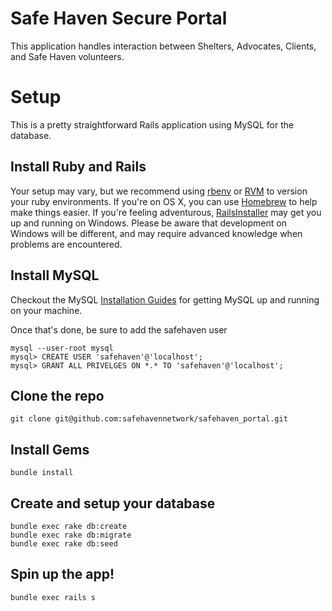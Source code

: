 # Safe Haven Secure Portal

This application handles interaction between Shelters, Advocates, Clients, and Safe Haven volunteers.

# Setup

This is a pretty straightforward Rails application using MySQL for the database.

## Install Ruby and Rails

Your setup may vary, but we recommend using [rbenv](https://github.com/sstephenson/rbenv) or [RVM](https://rvm.io/) to version your ruby environments.  If you're on OS X, you can use [Homebrew](http://brew.sh/) to help make things easier.  If you're feeling adventurous, [RailsInstaller](http://railsinstaller.org/en) may get you up and running on Windows.  Please be aware that development on Windows will be different, and may require advanced knowledge when problems are encountered.


## Install MySQL

Checkout the MySQL [Installation Guides](http://dev.mysql.com/doc/refman/5.7/en/installing.html) for getting MySQL up and running on your machine.

Once that's done, be sure to add the safehaven user
```
mysql --user-root mysql
mysql> CREATE USER 'safehaven'@'localhost';
mysql> GRANT ALL PRIVELGES ON *.* TO 'safehaven'@'localhost';
```

## Clone the repo
```
git clone git@github.com:safehavennetwork/safehaven_portal.git
```

## Install Gems
```
bundle install
```

## Create and setup your database
```
bundle exec rake db:create
bundle exec rake db:migrate
bundle exec rake db:seed
```

## Spin up the app!
```
bundle exec rails s
```
